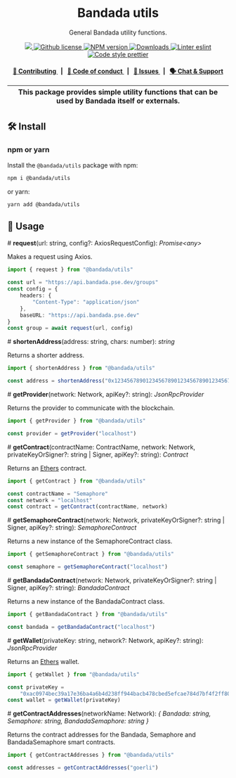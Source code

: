 <p align="center">
    <h1 align="center">
        Bandada utils
    </h1>
    <p align="center">General Bandada utility functions.</p>
</p>

<p align="center">
    <a href="https://github.com/privacy-scaling-explorations/bandada">
        <img src="https://img.shields.io/badge/project-Bandada-blue.svg?style=flat-square">
    </a>
    <a href="https://github.com/privacy-scaling-explorations/bandada/blob/main/LICENSE">
        <img alt="Github license" src="https://img.shields.io/github/license/privacy-scaling-explorations/bandada.svg?style=flat-square">
    </a>
    <a href="https://www.npmjs.com/package/@bandada/utils">
        <img alt="NPM version" src="https://img.shields.io/npm/v/@bandada/utils?style=flat-square" />
    </a>
    <a href="https://npmjs.org/package/@bandada/utils">
        <img alt="Downloads" src="https://img.shields.io/npm/dm/@bandada/utils.svg?style=flat-square" />
    </a>
    <a href="https://eslint.org/">
        <img alt="Linter eslint" src="https://img.shields.io/badge/linter-eslint-8080f2?style=flat-square&logo=eslint" />
    </a>
    <a href="https://prettier.io/">
        <img alt="Code style prettier" src="https://img.shields.io/badge/code%20style-prettier-f8bc45?style=flat-square&logo=prettier" />
    </a>
</p>

<div align="center">
    <h4>
        <a href="https://github.com/privacy-scaling-explorations/bandada/blob/main/CONTRIBUTING.md">
            👥 Contributing
        </a>
        <span>&nbsp;&nbsp;|&nbsp;&nbsp;</span>
        <a href="https://github.com/privacy-scaling-explorations/bandada/blob/main/CODE_OF_CONDUCT.md">
            🤝 Code of conduct
        </a>
        <span>&nbsp;&nbsp;|&nbsp;&nbsp;</span>
        <a href="https://github.com/privacy-scaling-explorations/bandada/contribute">
            🔎 Issues
        </a>
        <span>&nbsp;&nbsp;|&nbsp;&nbsp;</span>
        <a href="https://pse.dev/discord">
            🗣️ Chat &amp; Support
        </a>
    </h4>
</div>

| This package provides simple utility functions that can be used by Bandada itself or externals. |
| ----------------------------------------------------------------------------------------------- |

## 🛠 Install

### npm or yarn

Install the `@bandada/utils` package with npm:

```bash
npm i @bandada/utils
```

or yarn:

```bash
yarn add @bandada/utils
```

## 📜 Usage

\# **request**(url: string, config?: AxiosRequestConfig): _Promise\<any>_

Makes a request using Axios.

```ts
import { request } from "@bandada/utils"

const url = "https://api.bandada.pse.dev/groups"
const config = {
    headers: {
        "Content-Type": "application/json"
    },
    baseURL: "https://api.bandada.pse.dev"
}
const group = await request(url, config)
```

\# **shortenAddress**(address: string, chars: number): _string_

Returns a shorter address.

```ts
import { shortenAddress } from "@bandada/utils"

const address = shortenAddress("0x1234567890123456789012345678901234567890")
```

\# **getProvider**(network: Network, apiKey?: string): _JsonRpcProvider_

Returns the provider to communicate with the blockchain.

```ts
import { getProvider } from "@bandada/utils"

const provider = getProvider("localhost")
```

\# **getContract**(contractName: ContractName, network: Network, privateKeyOrSigner?: string | Signer, apiKey?: string): _Contract_

Returns an [Ethers](https://docs.ethers.org/) contract.

```ts
import { getContract } from "@bandada/utils"

const contractName = "Semaphore"
const network = "localhost"
const contract = getContract(contractName, network)
```

\# **getSemaphoreContract**(network: Network, privateKeyOrSigner?: string | Signer, apiKey?: string): _SemaphoreContract_

Returns a new instance of the SemaphoreContract class.

```ts
import { getSemaphoreContract } from "@bandada/utils"

const semaphore = getSemaphoreContract("localhost")
```

\# **getBandadaContract**(network: Network, privateKeyOrSigner?: string | Signer, apiKey?: string): _BandadaContract_

Returns a new instance of the BandadaContract class.

```ts
import { getBandadaContract } from "@bandada/utils"

const bandada = getBandadaContract("localhost")
```

\# **getWallet**(privateKey: string, network?: Network, apiKey?: string): _JsonRpcProvider_

Returns an [Ethers](https://docs.ethers.org/) wallet.

```ts
import { getWallet } from "@bandada/utils"

const privateKey =
    "0xac0974bec39a17e36ba4a6b4d238ff944bacb478cbed5efcae784d7bf4f2ff80"
const wallet = getWallet(privateKey)
```

\# **getContractAddresses**(networkName: Network): _{
Bandada: string,
Semaphore: string,
BandadaSemaphore: string
}_

Returns the contract addresses for the Bandada, Semaphore and BandadaSemaphore smart contracts.

```ts
import { getContractAddresses } from "@bandada/utils"

const addresses = getContractAddresses("goerli")
```
